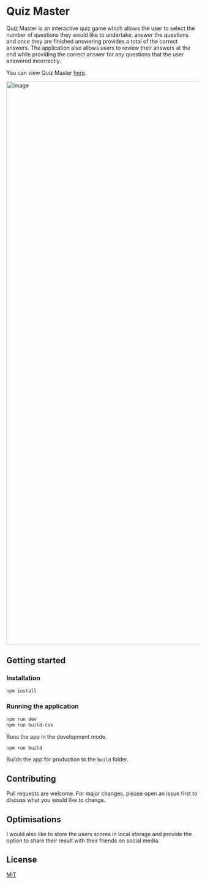 # Quiz Master

Quiz Master is an interactive quiz game which allows the user to select the number of questions they would like to undertake, answer the questions and once they are finished answering provides a total of the correct answers. The application also allows users to review their answers at the end while providing the correct answer for any questions that the user answered incorrectly.

You can view Quiz Master <a href="https://quiz-master-challenge.netlify.app/">here</a>.

<img width="1470" alt="image" src="https://github.com/AndyMLearmouth92/quiz-master/assets/108182837/97642b08-b69d-4e78-8b60-eb121ddfbaa1">

## Getting started

### Installation

```bash
npm install
```

### Running the application

```bash
npm run dev
npm run build-css
```

Runs the app in the development mode.

```bash
npm run build
```

Builds the app for production to the `build` folder.

## Contributing

Pull requests are welcome. For major changes, please open an issue first to discuss what you would like to change.

## Optimisations

I would also like to store the users scores in local storage and provide the option to share their result with their friends on social media.

## License

[MIT](https://choosealicense.com/licenses/mit/)
